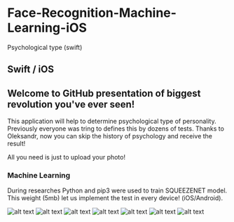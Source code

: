 # Face-Recognition-Machine-Learning-iOS
Psychological type (swift)

## Swift / iOS

## Welcome to GitHub presentation of biggest revolution you've ever seen!

This application will help to determine psychological type of personality. 
Previously everyone was tring to defines this by dozens of tests. Thanks to Oleksandr, now you can skip the history of psychology and receive the result!

All you need is just to upload your photo!

### Machine Learning

During researches Python and pip3 were used to train SQUEEZENET model.
This weight (5mb) let us implement the test in every device! (iOS/Android).

![alt text](https://github.com/jaskierLTD/Face-Recognition-Machine-Learning-iOS/blob/master/IMG_5981.PNG)
![alt text](https://github.com/jaskierLTD/Face-Recognition-Machine-Learning-iOS/blob/master/IMG_5992.PNG)
![alt text](https://github.com/jaskierLTD/Face-Recognition-Machine-Learning-iOS/blob/master/IMG_6030.PNG)
![alt text](https://github.com/jaskierLTD/Face-Recognition-Machine-Learning-iOS/blob/master/IMG_6272.PNG)
![alt text](https://github.com/jaskierLTD/Face-Recognition-Machine-Learning-iOS/blob/master/IMG_6273.PNG)
![alt text](https://github.com/jaskierLTD/Face-Recognition-Machine-Learning-iOS/blob/master/IMG_6274.PNG)
![alt text](https://github.com/jaskierLTD/Face-Recognition-Machine-Learning-iOS/blob/master/IMG_6276.PNG)

